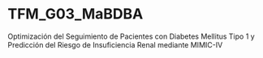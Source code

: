 # TFM_G03_MaBDBA
Optimización del Seguimiento de Pacientes con Diabetes Mellitus Tipo 1 y Predicción del Riesgo de Insuficiencia Renal mediante MIMIC-IV
